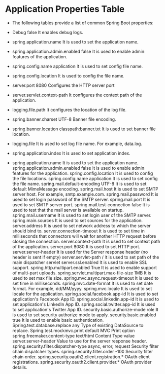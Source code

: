# Application Properties Table
* The following tables provide a list of common Spring Boot properties:

* Debug	false	It enables debug logs.
* spring.application.name		It is used to set the application name.
* spring.application.admin.enabled	false	It is used to enable admin features of the application.
* spring.config.name	application	It is used to set config file name.
* spring.config.location		It is used to config the file name.
* server.port	8080	Configures the HTTP server port
* server.servlet.context-path		It configures the context path of the application.
* logging.file.path		It configures the location of the log file.
* spring.banner.charset	UTF-8	Banner file encoding.
* spring.banner.location	classpath:banner.txt	It is used to set banner file location.
* logging.file		It is used to set log file name. For example, data.log.
* spring.application.index		It is used to set application index.
* spring.application.name		It is used to set the application name.
spring.application.admin.enabled	false	It is used to enable admin features for the application.
spring.config.location		It is used to config the file locations.
spring.config.name	application	It is used to set config the file name.
spring.mail.default-encoding	UTF-8	It is used to set default MimeMessage encoding.
spring.mail.host		It is used to set SMTP server host. For example, smtp.example.com.
spring.mail.password		It is used to set login password of the SMTP server.
spring.mail.port		It is used to set SMTP server port.
spring.mail.test-connection	false	It is used to test that the mail server is available on startup.
spring.mail.username		It is used to set login user of the SMTP server.
spring.main.sources		It is used to set sources for the application.
server.address		It is used to set network address to which the server should bind to.
server.connection-timeout		It is used to set time in milliseconds that connectors will wait for another HTTP request before closing the connection.
server.context-path		It is used to set context path of the application.
server.port	8080	It is used to set HTTP port.
server.server-header		It is used for the Server response header (no header is sent if empty)
server.servlet-path	/	It is used to set path of the main dispatcher servlet
server.ssl.enabled		It is used to enable SSL support.
spring.http.multipart.enabled	True	It is used to enable support of multi-part uploads.
spring.servlet.multipart.max-file-size	1MB	It is used to set max file size.
spring.mvc.async.request-timeout		It is used to set time in milliseconds.
spring.mvc.date-format		It is used to set date format. For example, dd/MM/yyyy.
spring.mvc.locale		It is used to set locale for the application.
spring.social.facebook.app-id		It is used to set application's Facebook App ID.
spring.social.linkedin.app-id		It is used to set application's LinkedIn App ID.
spring.social.twitter.app-id		It is used to set application's Twitter App ID.
security.basic.authorize-mode	role	It is used to set security authorize mode to apply.
security.basic.enabled	true	It is used to enable basic authentication.
Spring.test.database.replace	any	Type of existing DataSource to replace.
Spring.test.mockmvc.print	default	MVC Print option
spring.freemaker.content-type	text/html	Content Type value
server.server-header		Value to use for the server response header.
spring.security.filter.dispatcher-type	async, error, request	Security filter chain dispatcher types.
spring.security.filter.order	-100	Security filter chain order.
spring.security.oauth2.client.registration.*		OAuth client registrations.
spring.security.oauth2.client.provider.*		OAuth provider details.
